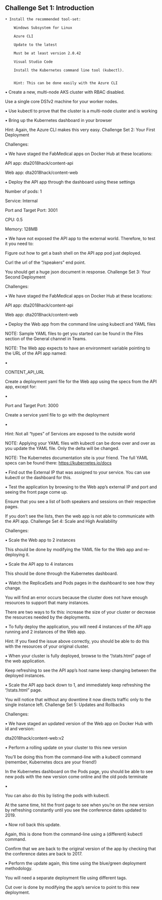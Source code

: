 
## Challenge Set 1: Introduction


	• Install the recommended tool-set:

		Windows Subsystem for Linux

		Azure CLI

		Update to the latest

		Must be at least version 2.0.42

		Visual Studio Code

		Install the Kubernetes command line tool (kubectl).


		Hint: This can be done easily with the Azure CLI

• Create a new, multi-node AKS cluster with RBAC disabled.


Use a single core DS1v2 machine for your worker nodes.

• Use kubectl to prove that the cluster is a multi-node cluster and is working

• Bring up the Kubernetes dashboard in your browser


Hint: Again, the Azure CLI makes this very easy. Challenge Set 2: Your First Deployment

Challenges:

• We have staged the FabMedical apps on Docker Hub at these locations:


API app: dta2018hack/content-api

Web app: dta2018hack/content-web

• Deploy the API app through the dashboard using these settings

Number of pods: 1

Service: Internal

Port and Target Port: 3001

CPU: 0.5

Memory: 128MB

• We have not exposed the API app to the external world. Therefore, to test it you need to:


Figure out how to get a bash shell on the API app pod just deployed.

Curl the url of the “/speakers” end point.

You should get a huge json document in response. Challenge Set 3: Your Second Deployment


Challenges:

• We have staged the FabMedical apps on Docker Hub at these locations:


API app: dta2018hack/content-api

Web app: dta2018hack/content-web

• Deploy the Web app from the command line using kubectl and YAML files

NOTE: Sample YAML files to get you started can be found in the Files section of the General channel in Teams.

NOTE: The Web app expects to have an environment variable pointing to the URL of the API app named:

▪

CONTENT_API_URL

Create a deployment yaml file for the Web app using the specs from the API app, except for:

▪

Port and Target Port: 3000

Create a service yaml file to go with the deployment

▪

Hint: Not all “types” of Services are exposed to the outside world

NOTE: Applying your YAML files with kubectl can be done over and over as you update the YAML file. Only the delta will be changed.

NOTE: The Kubernetes documentation site is your friend. The full YAML specs can be found there: https://kubernetes.io/docs

• Find out the External IP that was assigned to your service. You can use kubectl or the dashboard for this.

• Test the application by browsing to the Web app’s external IP and port and seeing the front page come up.


Ensure that you see a list of both speakers and sessions on their respective pages.

If you don’t see the lists, then the web app is not able to communicate with the API app. Challenge Set 4: Scale and High Availability

Challenges:

• Scale the Web app to 2 instances


This should be done by modifying the YAML file for the Web app and re-deploying it.

• Scale the API app to 4 instances


This should be done through the Kubernetes dashboard.

• Watch the ReplicaSets and Pods pages in the dashboard to see how they change.



You will find an error occurs because the cluster does not have enough resources to support that many instances.

There are two ways to fix this: increase the size of your cluster or decrease the resources needed by the deployments.

• To fully deploy the application, you will need 4 instances of the API app running and 2 instances of the Web app.


Hint: If you fixed the issue above correctly, you should be able to do this with the resources of your original cluster.

• When your cluster is fully deployed, browse to the “/stats.html” page of the web application.


Keep refreshing to see the API app’s host name keep changing between the deployed instances.

• Scale the API app back down to 1, and immediately keep refreshing the “/stats.html” page.


You will notice that without any downtime it now directs traffic only to the single instance left. Challenge Set 5: Updates and Rollbacks

Challenges:

• We have staged an updated version of the Web app on Docker Hub with id and version:


dta2018hack/content-web:v2

• Perform a rolling update on your cluster to this new version


You’ll be doing this from the command-line with a kubectl command (remember, Kubernetes docs are your friend!)

In the Kubernetes dashboard on the Pods page, you should be able to see new pods with the new version come online and the old pods terminate

▪

You can also do this by listing the pods with kubectl.

At the same time, hit the front page to see when you’re on the new version by refreshing constantly until you see the conference dates updated to 2019.

• Now roll back this update.


Again, this is done from the command-line using a (different) kubectl command.

Confirm that we are back to the original version of the app by checking that the conference dates are back to 2017.

• Perform the update again, this time using the blue/green deployment methodology.


You will need a separate deployment file using different tags.

Cut over is done by modifying the app’s service to point to this new deployment.
